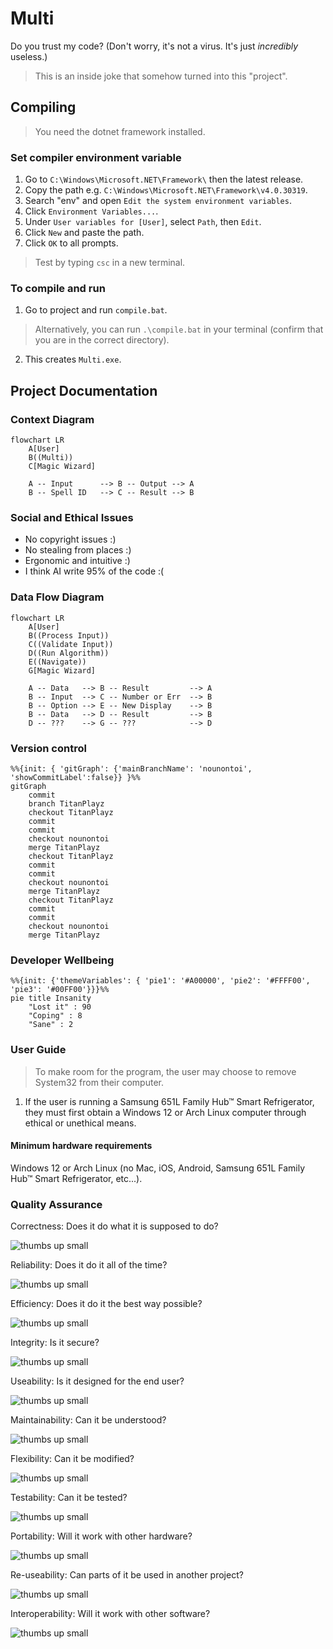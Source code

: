 # Multi
Do you trust my code? (Don't worry, it's not a virus. It's just *incredibly* useless.)

> This is an inside joke that somehow turned into this "project".

## Compiling 

> You need the dotnet framework installed.

### Set compiler environment variable
1. Go to `C:\Windows\Microsoft.NET\Framework\` then the latest release.
2. Copy the path e.g. `C:\Windows\Microsoft.NET\Framework\v4.0.30319`.
3. Search "env" and open `Edit the system environment variables`.
4. Click `Environment Variables...`.
5. Under `User variables for [User]`, select `Path`, then `Edit`.
6. Click `New` and paste the path.
7. Click `OK` to all prompts.

> Test by typing `csc` in a new terminal.

### To compile and run
1. Go to project and run `compile.bat`.
> Alternatively, you can run `.\compile.bat` in your terminal (confirm that you are in the correct directory).
2. This creates `Multi.exe`.


## Project Documentation

### Context Diagram
```mermaid
flowchart LR
    A[User]
    B((Multi))
    C[Magic Wizard]

    A -- Input      --> B -- Output --> A
    B -- Spell ID   --> C -- Result --> B
```

### Social and Ethical Issues
- No copyright issues :)
- No stealing from places :)
- Ergonomic and intuitive :)
- I think AI write 95% of the code :(

### Data Flow Diagram
```mermaid
flowchart LR
    A[User]
    B((Process Input))
    C((Validate Input))
    D((Run Algorithm))
    E((Navigate))
    G[Magic Wizard]

    A -- Data   --> B -- Result         --> A
    B -- Input  --> C -- Number or Err  --> B
    B -- Option --> E -- New Display    --> B
    B -- Data   --> D -- Result         --> B
    D -- ???    --> G -- ???            --> D
```

### Version control
```mermaid
%%{init: { 'gitGraph': {'mainBranchName': 'nounontoi', 'showCommitLabel':false}} }%%
gitGraph
    commit
    branch TitanPlayz
    checkout TitanPlayz
    commit
    commit
    checkout nounontoi
    merge TitanPlayz
    checkout TitanPlayz
    commit
    commit
    checkout nounontoi
    merge TitanPlayz
    checkout TitanPlayz
    commit
    commit
    checkout nounontoi
    merge TitanPlayz
```

### Developer Wellbeing
```mermaid
%%{init: {'themeVariables': { 'pie1': '#A00000', 'pie2': '#FFFF00', 'pie3': '#00FF00'}}}%%
pie title Insanity
    "Lost it" : 90
    "Coping" : 8
    "Sane" : 2
```

### User Guide
> To make room for the program, the user may choose to remove System32 from their computer.
1. If the user is running a Samsung 651L Family Hub™ Smart Refrigerator, they must first obtain a Windows 12 or Arch Linux computer through ethical or unethical means.

#### Minimum hardware requirements
Windows 12 or Arch Linux (no Mac, iOS, Android, Samsung 651L Family Hub™ Smart Refrigerator, etc...).

### Quality Assurance
Correctness: Does it do what it is supposed to do?

![thumbs up small](https://github.com/nounontoi/Multi/assets/110803721/efdec3a5-6384-469b-9ed0-2f65abc9a246)

Reliability: Does it do it all of the time?

![thumbs up small](https://github.com/nounontoi/Multi/assets/110803721/efdec3a5-6384-469b-9ed0-2f65abc9a246)

Efficiency: Does it do it the best way possible?

![thumbs up small](https://github.com/nounontoi/Multi/assets/110803721/efdec3a5-6384-469b-9ed0-2f65abc9a246)

Integrity: Is it secure?

![thumbs up small](https://github.com/nounontoi/Multi/assets/110803721/efdec3a5-6384-469b-9ed0-2f65abc9a246)

Useability: Is it designed for the end user?

![thumbs up small](https://github.com/nounontoi/Multi/assets/110803721/efdec3a5-6384-469b-9ed0-2f65abc9a246)

Maintainability: Can it be understood?

![thumbs up small](https://github.com/nounontoi/Multi/assets/110803721/efdec3a5-6384-469b-9ed0-2f65abc9a246)

Flexibility: Can it be modified?

![thumbs up small](https://github.com/nounontoi/Multi/assets/110803721/efdec3a5-6384-469b-9ed0-2f65abc9a246)

Testability: Can it be tested?

![thumbs up small](https://github.com/nounontoi/Multi/assets/110803721/efdec3a5-6384-469b-9ed0-2f65abc9a246)

Portability: Will it work with other hardware?

![thumbs up small](https://github.com/nounontoi/Multi/assets/110803721/efdec3a5-6384-469b-9ed0-2f65abc9a246)

Re-useability: Can parts of it be used in another project?

![thumbs up small](https://github.com/nounontoi/Multi/assets/110803721/efdec3a5-6384-469b-9ed0-2f65abc9a246)

Interoperability: Will it work with other software?

![thumbs up small](https://github.com/nounontoi/Multi/assets/110803721/efdec3a5-6384-469b-9ed0-2f65abc9a246)